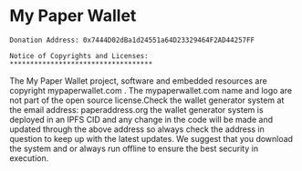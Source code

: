 # My Paper Wallet

	Donation Address: 0x7444D02dBa1d24551a64D23329464F2AD44257FF

	Notice of Copyrights and Licenses:
	***********************************
The My Paper Wallet project, software and embedded resources are copyright mypaperwallet.com . 
The mypaperwallet.com name and logo are not part of the open source license.Check the wallet generator system at the email address: paperaddress.org the wallet generator system is deployed in an IPFS CID and any change in the code will be made and updated through the above address so always check the address in question to keep up with the latest updates. We suggest that you download the system and or always run offline to ensure the best security in execution.


